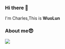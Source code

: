 ### Hi there 👋
I'm Charles,This is **WuoLun**
### About me😎
![](https://github-readme-stats.vercel.app/api?username=yangyezhuang&show_icons=true)
